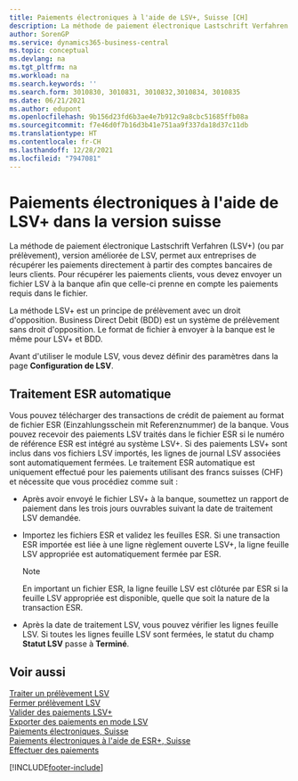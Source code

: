 ```yaml
---
title: Paiements électroniques à l'aide de LSV+, Suisse [CH]
description: La méthode de paiement électronique Lastschrift Verfahren (LSV+) (ou par prélèvement) permet aux entreprises de récupérer les paiements directement à partir des comptes bancaires de leurs clients.
author: SorenGP
ms.service: dynamics365-business-central
ms.topic: conceptual
ms.devlang: na
ms.tgt_pltfrm: na
ms.workload: na
ms.search.keywords: ''
ms.search.form: 3010830, 3010831, 3010832,3010834, 3010835
ms.date: 06/21/2021
ms.author: edupont
ms.openlocfilehash: 9b156d23fd6b3ae4e7b912c9a8cbc51685ffb08a
ms.sourcegitcommit: f7e46d0f7b16d3b41e751aa9f337da18d37c11db
ms.translationtype: HT
ms.contentlocale: fr-CH
ms.lasthandoff: 12/28/2021
ms.locfileid: "7947081"
---
```

# <a name="swiss-electronic-payments-using-lsv-in-the-swiss-version"></a>Paiements électroniques à l'aide de LSV+ dans la version suisse
La méthode de paiement électronique Lastschrift Verfahren (LSV+) (ou par prélèvement), version améliorée de LSV, permet aux entreprises de récupérer les paiements directement à partir des comptes bancaires de leurs clients. Pour récupérer les paiements clients, vous devez envoyer un fichier LSV à la banque afin que celle-ci prenne en compte les paiements requis dans le fichier.  

La méthode LSV+ est un principe de prélèvement avec un droit d'opposition. Business Direct Debit (BDD) est un système de prélèvement sans droit d'opposition. Le format de fichier à envoyer à la banque est le même pour LSV+ et BDD.  

Avant d'utiliser le module LSV, vous devez définir des paramètres dans la page **Configuration de LSV**.

## <a name="automatic-esr-processing"></a>Traitement ESR automatique  
Vous pouvez télécharger des transactions de crédit de paiement au format de fichier ESR (Einzahlungsschein mit Referenznummer) de la banque. Vous pouvez recevoir des paiements LSV traités dans le fichier ESR si le numéro de référence ESR est intégré au système LSV+. Si des paiements LSV+ sont inclus dans vos fichiers LSV importés, les lignes de journal LSV associées sont automatiquement fermées. Le traitement ESR automatique est uniquement effectué pour les paiements utilisant des francs suisses (CHF) et nécessite que vous procédiez comme suit :  

- Après avoir envoyé le fichier LSV+ à la banque, soumettez un rapport de paiement dans les trois jours ouvrables suivant la date de traitement LSV demandée.  

- Importez les fichiers ESR et validez les feuilles ESR. Si une transaction ESR importée est liée à une ligne règlement ouverte LSV+, la ligne feuille LSV appropriée est automatiquement fermée par ESR.  

    > [!NOTE]  
    >  En important un fichier ESR, la ligne feuille LSV est clôturée par ESR si la feuille LSV appropriée est disponible, quelle que soit la nature de la transaction ESR.  

- Après la date de traitement LSV, vous pouvez vérifier les lignes feuille LSV. Si toutes les lignes feuille LSV sont fermées, le statut du champ **Statut LSV** passe à **Terminé**.  

## <a name="see-also"></a>Voir aussi  
 [Traiter un prélèvement LSV](how-to-process-an-lsv-collection.md)   
 [Fermer prélèvement LSV](how-to-close-an-lsv-collection.md)   
 [Valider des paiements LSV+](how-to-post-lsv-payments.md)   
 [Exporter des paiements en mode LSV](how-to-export-payments-using-lsv.md)   
 [Paiements électroniques, Suisse](swiss-electronic-payments.md)   
 [Paiements électroniques à l'aide de ESR+, Suisse](swiss-electronic-payments-using-esr.md)   
 [Effectuer des paiements](../../payables-make-payments.md)


[!INCLUDE[footer-include](../../includes/footer-banner.md)]